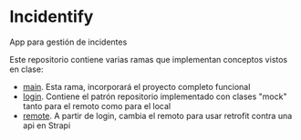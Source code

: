 # Incidentify
App para gestión de incidentes

Este repositorio contiene varias ramas que implementan conceptos vistos en clase:
- [main](https://github.com/DavidHormigoRamirez/Incidentify/tree/main). Esta rama, incorporará el proyecto completo funcional
- [login](https://github.com/DavidHormigoRamirez/Incidentify/tree/login). Contiene el patrón repositorio implementado con clases "mock" tanto para el remoto como para el local
- [remote](https://github.com/DavidHormigoRamirez/Incidentify/tree/remote). A partir de login, cambia el remoto para usar retrofit contra una api en Strapi